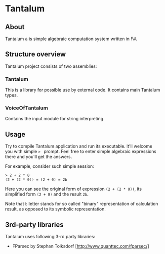 ﻿Tantalum
========

About
-----
Tantalum a is simple algebraic computation system written in F#.

Structure overview
------------------
Tantalum project consists of two assemblies:

### Tantalum
This is a library for possible use by external code. It contains main Tantalum
types.

### VoiceOfTantalum
Contains the input module for string interpreting.

Usage
-----
Try to compile Tantalum application and run its executable. It'll welcome you
with simple `> ` prompt. Feel free to enter simple algebraic expressions there
and you'll get the answers.

For example, consider such simple session:

    > 2 + 2 * 0
    (2 + (2 * 0)) = (2 + 0) = 2b

Here you can see the original form of expression `(2 + (2 * 0))`, its
simplified form `(2 + 0)` and the result `2b`.

Note that `b` letter stands for so called "binary" representation of
calculation result, as opposed to its symbolic representation.

3rd-party libraries
-------------------
Tantalum uses following 3-rd party libraries:

* FParsec by Stephan Tolksdorf [http://www.quanttec.com/fparsec/]
